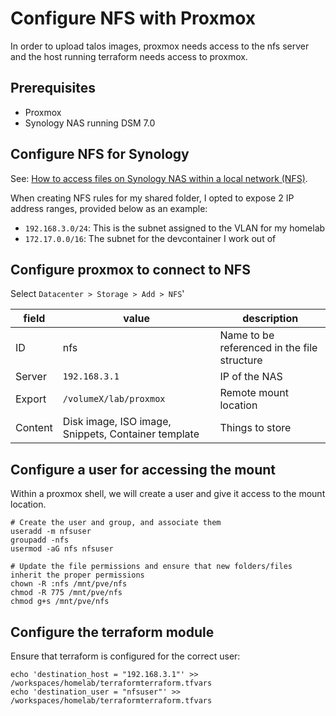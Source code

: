 # Configure NFS with Proxmox
In order to upload talos images, proxmox needs access to the nfs server and the host running terraform needs access to proxmox.

## Prerequisites
- Proxmox
- Synology NAS running DSM 7.0

## Configure NFS for Synology
See: [How to access files on Synology NAS within a local network (NFS)](https://kb.synology.com/en-us/DSM/tutorial/How_to_access_files_on_Synology_NAS_within_the_local_network_NFS).

When creating NFS rules for my shared folder, I opted to expose 2 IP address ranges, provided below as an example:
- `192.168.3.0/24`: This is the subnet assigned to the VLAN for my homelab
- `172.17.0.0/16`: The subnet for the devcontainer I work out of

## Configure proxmox to connect to NFS

Select `Datacenter > Storage > Add > NFS`'

|field|value|description|
|---|---|---|
|ID|nfs|Name to be referenced in the file structure|
|Server|`192.168.3.1`|IP of the NAS|
|Export|`/volumeX/lab/proxmox`|Remote mount location|
|Content|Disk image, ISO image, Snippets, Container template|Things to store|

## Configure a user for accessing the mount
Within a proxmox shell, we will create a user and give it access to the mount location.
```shell
# Create the user and group, and associate them
useradd -m nfsuser
groupadd -nfs
usermod -aG nfs nfsuser

# Update the file permissions and ensure that new folders/files inherit the proper permissions
chown -R :nfs /mnt/pve/nfs
chmod -R 775 /mnt/pve/nfs
chmod g+s /mnt/pve/nfs
```

## Configure the terraform module
Ensure that terraform is configured for the correct user:
```shell
echo 'destination_host = "192.168.3.1"' >> /workspaces/homelab/terraformterraform.tfvars
echo 'destination_user = "nfsuser"' >> /workspaces/homelab/terraformterraform.tfvars
```
